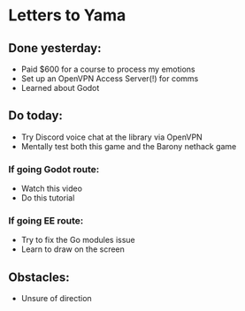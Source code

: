 # Letters to Yama

## Done yesterday:
- Paid $600 for a course to process my emotions 
- Set up an OpenVPN Access Server(!) for comms
- Learned about Godot

## Do today:
- Try Discord voice chat at the library via OpenVPN
- Mentally test both this game and the Barony nethack game

### If going Godot route:
- Watch this video
- Do this tutorial

### If going EE route:
- Try to fix the Go modules issue
- Learn to draw on the screen 

## Obstacles:
- Unsure of direction 
